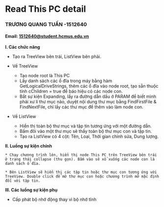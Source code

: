 ﻿# Read This PC detail
### TRƯƠNG QUANG TUẤN -1512640
#### Email: 1512640@student.hcmus.edu.vn
**I. Các chức năng**

  - Tạo ra TreeView bên trái, ListView bên phải.

  - Về TreeView 

    * Tạo node root là This PC
    * Lấy danh sách các ổ đĩa trong máy bằng hàm GetLogicalDriveStrings, thêm các ổ đĩa vào node root, tạo sẵn thuộc tính cChildren = true để báo hiệu có các node con. 
    * Bắt sự kiện Expanding, lấy ra đường dẫn dấu ở PARAM để biết mình phải xư lí thư mục nào, duyệt nội dung thư mục bằng FindFirstFile & FindNextFile, chỉ lấy các thư mục để thêm vào làm node con.

  - Về ListView 

    * Hiển thị toàn bộ thư mục và tập tin tương ứng với một đường dẫn.
    * Bấm đôi vào một thư mục sẽ thấy toàn bộ thư mục con và tập tin. 
    * Tạo ra ListView có 4 cột: Tên, Loại, Thời gian chỉnh sửa, Dung lượng. 

**II. Luồng sự kiện chính**

    * Chạy chương trình lên, hiển thị node This PC trên TreeView bên trái ở trạng thái collapse (thu gọn). Bấm vào sẽ xổ xuống các node con là danh sách ổ đĩa.

    * Bên ListView sẽ hiển thị các tập tin hoặc thư mục con tương ứng với TreeView. Double click để mở thư mục con hoặc chương trình mở mặc định đối với tập tin.

**III. Các luồng sự kiện phụ**

  - Cấp phát bộ nhớ động thay vì bộ nhớ tĩnh

